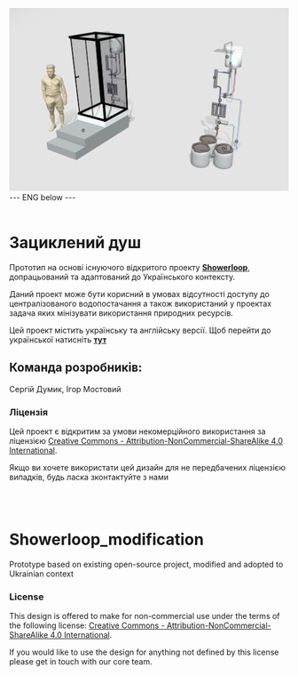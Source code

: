 ![alt text](https://github.com/Ostriv-platform/Showerloop_MOD/blob/main/SHOWERLOOP%20general%20view.jpg?raw=true)
--- ENG below ---
<br/><br/>
# Зациклений душ
Прототип на основі існуючого відкритого проекту [**Showerloop**](https://www.instructables.com/Showerloop), допрацьований та адаптований до Українського контексту.

Даний проект може бути корисний в умовах відсутності доступу до централізованого водопостачання а також використаний у проектах задача яких мінізувати використання природних ресурсів.

Цей проект містить українську та англійську версії. Щоб перейти до української натисніть [**тут**](https://github.com/Ostriv-platform/Showerloop_MOD/tree/main/UA)

## Команда розробників:
Сергій Думик, Ігор Мостовий

### Ліцензія 
Цей проект є відкритим за умови некомерційного використання за ліцензією
[Creative Commons - Attribution-NonCommercial-ShareAlike 4.0 International](https://creativecommons.org/licenses/by-nc-sa/4.0/).

Якщо ви хочете використати цей дизайн для не передбачених ліцензією випадків, будь ласка зконтактуйте з нами

<br/><br/>

# Showerloop_modification
Prototype based on existing open-source project, modified and adopted to Ukrainian context

### License 

This design is offered to make for non-commercial use under the terms of the following license: 
[Creative Commons - Attribution-NonCommercial-ShareAlike 4.0 International](https://creativecommons.org/licenses/by-nc-sa/4.0/).

If you would like to use the design for anything not defined by this license please get in touch with our core team.
